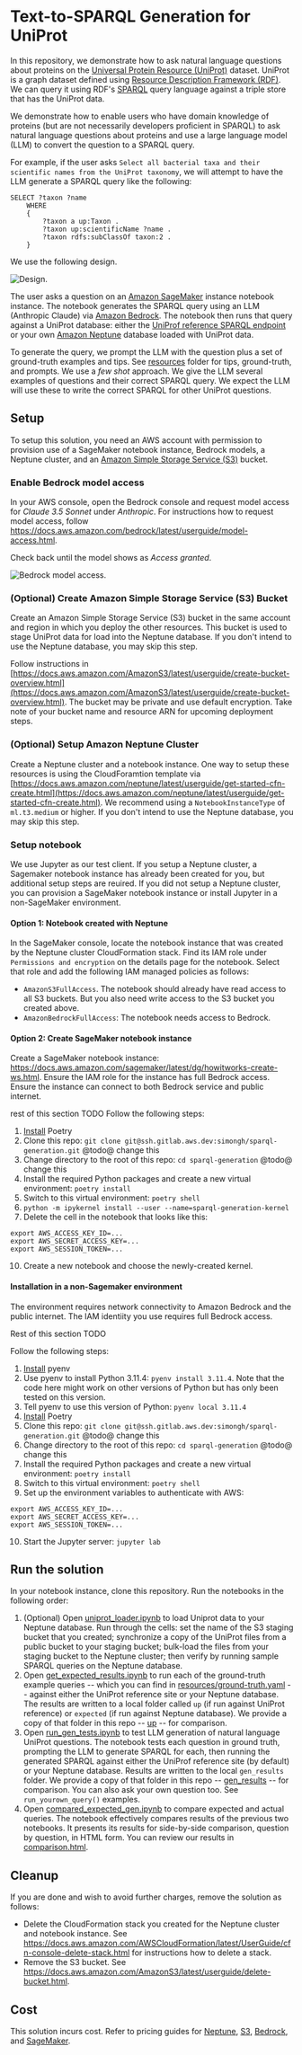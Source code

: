 # Text-to-SPARQL Generation for UniProt

In this repository, we demonstrate how to ask natural language questions about proteins on the [Universal Protein Resource (UniProt)](https://www.uniprot.org/help/uniprotkb) dataset. UniProt is a graph dataset defined using [Resource Description Framework (RDF)](https://www.w3.org/RDF/). We can query it using RDF's [SPARQL](https://www.w3.org/TR/sparql11-query/) query language against a triple store that has the UniProt data. 

We demonstrate how to enable users who have domain knowledge of proteins (but are not necessarily developers proficient in SPARQL) to ask natural language questions about proteins and use a large language model (LLM) to convert the question to a SPARQL query. 

For example, if the user asks ```Select all bacterial taxa and their scientific names from the UniProt taxonomy```, we will attempt to have the LLM generate a SPARQL query like the following:

```
SELECT ?taxon ?name
    WHERE
    {
        ?taxon a up:Taxon .
        ?taxon up:scientificName ?name .
        ?taxon rdfs:subClassOf taxon:2 .
    }
```

We use the following design.

![Design](images/uniprot_design.png "UniProt design"). 

The user asks a question on an [Amazon SageMaker](https://aws.amazon.com/sagemaker/) instance notebook instance. The notebook generates the SPARQL query using an LLM (Anthropic Claude) via [Amazon Bedrock](https://aws.amazon.com/bedrock). The notebook then runs that query against a UniProt database: either the [UniProf reference SPARQL endpoint](https://sparql.uniprot.org/) or your own [Amazon Neptune](https://aws.amazon.com/neptune/) database loaded with UniProt data.

To generate the query, we prompt the LLM with the question plus a set of ground-truth examples and tips. See [resources](resources) folder for tips, ground-truth, and prompts. We use a *few shot* approach. We give the LLM several examples of questions and their correct SPARQL query. We expect the LLM will use these to write the correct SPARQL for other UniProt questions. 

## Setup

To setup this solution, you need an AWS account with permission to provision use of a SageMaker notebook instance, Bedrock models, a Neptune cluster, and an [Amazon Simple Storage Service (S3)](https://aws.amazon.com/s3/) bucket. 

### Enable Bedrock model access

In your AWS console, open the Bedrock console and request model access for _Claude 3.5 Sonnet_ under _Anthropic_. For instructions how to request model access, follow <https://docs.aws.amazon.com/bedrock/latest/userguide/model-access.html>.

Check back until the model shows as _Access granted_.

![Bedrock model access](images/bedrock.png "Bedrock model access"). 

### (Optional) Create Amazon Simple Storage Service (S3) Bucket
Create an Amazon Simple Storage Service (S3) bucket in the same account and region in which you deploy the other resources. This bucket is used to stage UniProt data for load into the Neptune database. If you don't intend to use the Neptune database, you may skip this step.

Follow instructions in [https://docs.aws.amazon.com/AmazonS3/latest/userguide/create-bucket-overview.html](https://docs.aws.amazon.com/AmazonS3/latest/userguide/create-bucket-overview.html). The bucket may be private and use default encryption. Take note of your bucket name and resource ARN for upcoming deployment steps.

### (Optional) Setup Amazon Neptune Cluster
Create a Neptune cluster and a notebook instance. One way to setup these resources is using the CloudForamtion template via [https://docs.aws.amazon.com/neptune/latest/userguide/get-started-cfn-create.html](https://docs.aws.amazon.com/neptune/latest/userguide/get-started-cfn-create.html). We recommend using a `NotebookInstanceType` of `ml.t3.medium` or higher. If you don't intend to use the Neptune database, you may skip this step.

### Setup notebook
We use Jupyter as our test client. If you setup a Neptune cluster, a Sagemaker notebook instance has already been created for you, but additional setup steps are reuired. If you did not setup a Neptune cluster, you can provision a SageMaker notebook instance or install Jupyter in a non-SageMaker environment.

#### Option 1: Notebook created with Neptune
In the SageMaker console, locate the notebook instance that was created by the Neptune cluster CloudFormation stack. Find its IAM role under `Permissions and encryption` on the details page for the notebook. Select that role and add the following IAM managed policies as follows:

- `AmazonS3FullAccess`. The notebook should already have read access to all S3 buckets. But you also need write access to the S3 bucket you created above.
- `AmazonBedrockFullAccess`: The notebook needs access to Bedrock. 

#### Option 2: Create SageMaker notebook instance

Create a SageMaker notebook instance: <https://docs.aws.amazon.com/sagemaker/latest/dg/howitworks-create-ws.html>. Ensure the IAM role for the instance has full Bedrock access. Ensure the instance can connect to both Bedrock service and public internet. 

rest of this section TODO
Follow the following steps:

1. [Install](https://python-poetry.org/docs/) Poetry
2. Clone this repo: `git clone git@ssh.gitlab.aws.dev:simongh/sparql-generation.git` @todo@ change this
3. Change directory to the root of this repo: `cd sparql-generation` @todo@ change this
4. Install the required Python packages and create a new virtual environment: `poetry install`
5. Switch to this virtual environment: `poetry shell`
6. `python -m ipykernel install --user --name=sparql-generation-kernel`
9. Delete the cell in the notebook that looks like this:
```
export AWS_ACCESS_KEY_ID=...
export AWS_SECRET_ACCESS_KEY=...
export AWS_SESSION_TOKEN=...
```
10. Create a new notebook and choose the newly-created kernel.

#### Installation in a non-Sagemaker environment

The environment requires network connectivity to Amazon Bedrock and the public internet. The IAM identiity you use requires full Bedrock access.

Rest of this section TODO

Follow the following steps:

1. [Install](https://github.com/pyenv/pyenv?tab=readme-ov-file#installation) pyenv
2. Use pyenv to install Python 3.11.4: `pyenv install 3.11.4`. Note that the code here might work on other versions of Python but has only been tested on this version.
3. Tell pyenv to use this version of Python: `pyenv local 3.11.4`
4. [Install](https://python-poetry.org/docs/) Poetry
5. Clone this repo: `git clone git@ssh.gitlab.aws.dev:simongh/sparql-generation.git` @todo@ change this
6. Change directory to the root of this repo: `cd sparql-generation` @todo@ change this
7. Install the required Python packages and create a new virtual environment: `poetry install`
8. Switch to this virtual environment: `poetry shell`
9. Set up the environment variables to authenticate with AWS:
```
export AWS_ACCESS_KEY_ID=...
export AWS_SECRET_ACCESS_KEY=...
export AWS_SESSION_TOKEN=...
```
10. Start the Jupyter server: `jupyter lab`




## Run the solution
In your notebook instance, clone this repository. Run the notebooks in the following order:

1. (Optional) Open [uniprot_loader.ipynb](uniprot_loader.ipynb) to load Uniprot data to your Neptune database. Run through the cells: set the name of the S3 staging bucket that you created; synchronize a copy of the UniProt files from a public bucket to your staging bucket; bulk-load the files from your staging bucket to the Neptune cluster; then verify by running sample SPARQL queries on the Neptune database.
2. Open [get_expected_results.ipynb](get_expected_results.ipynb) to run each of the ground-truth example queries -- which you can find in [resources/ground-truth.yaml](resources/ground-truth.yaml) -- against either the UniProt reference site or your Neptune database. The results are written to a local folder called ```up``` (if run against UniProt reference) or ```expected``` (if run against Neptune database). We provide a copy of that folder in this repo -- [up](up) -- for comparison. 
3.  Open [run_gen_tests.ipynb](run_gen_tests.ipynb) to test LLM generation of natural language UniProt questions. The notebook tests each question in ground truth, prompting the LLM to generate SPARQL for each, then running the generated SPARQL against either the UniProf reference site (by default) or your Neptune database. Results are written to the local ```gen_results``` folder. We provide a copy of that folder in this repo -- [gen_results](gen_results) -- for comparison. You can also ask your own question too. See ```run_yourown_query()``` examples.
4. Open [compared_expected_gen.ipynb](compared_expected_gen.ipynb) to compare expected and actual queries. The notebook effectively compares results of the previous two notebooks. It presents its results for side-by-side comparison, question by question, in HTML form. You can review our results in [comparison.html](comparison.html).
   

## Cleanup
If you are done and wish to avoid further charges, remove the solution as follows:

- Delete the CloudFormation stack you created for the Neptune cluster and notebook instance. See <https://docs.aws.amazon.com/AWSCloudFormation/latest/UserGuide/cfn-console-delete-stack.html> for instructions how to delete a stack.
- Remove the S3 bucket. See <https://docs.aws.amazon.com/AmazonS3/latest/userguide/delete-bucket.html>.

## Cost

This solution incurs cost. Refer to pricing guides for [Neptune](https://aws.amazon.com/neptune/pricing/), [S3](https://aws.amazon.com/s3/pricing/), [Bedrock]([https://aws.amazon.com/opensearch-service/pricing/](https://aws.amazon.com/bedrock/pricing/)), and [SageMaker](https://aws.amazon.com/sagemaker/pricing/).

